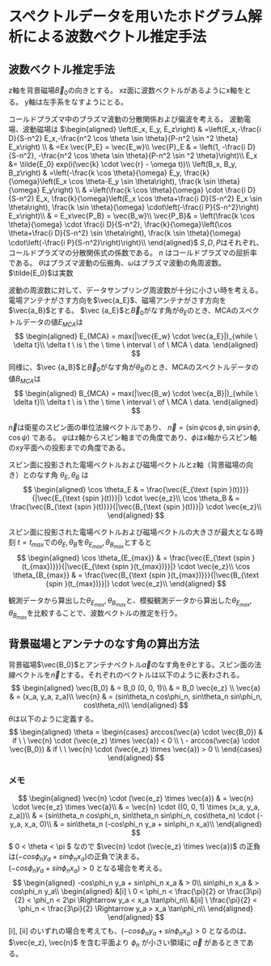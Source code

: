 # スペクトルデータを用いたホドグラム解析による波数ベクトル推定手法
## 波数ベクトル推定手法
z軸を背景磁場$\vec B_0$の向きとする。
xz面に波数ベクトルがあるようにx軸をとる。
y軸は左手系をなすようにとる。

コールドプラズマ中のプラズマ波動の分散関係および偏波を考える。
波動電場、波動磁場は
$\begin{aligned}
\left(E_x, E_y, E_z\right) & =\left(E_x,-\frac{i D}{S-n^2} E_x,-\frac{n^2 \cos \theta \sin \theta}{P-n^2 \sin ^2 \theta} E_x\right) \\
& =Ex \vec{P_E} = \vec{E_w}\\
\vec{P}_E & = \left(1, -\frac{i D}{S-n^2}, -\frac{n^2 \cos \theta \sin \theta}{P-n^2 \sin ^2 \theta}\right)\\
E_x &= \tilde{E_0} exp(i(\vec{k} \cdot \vec{r} - \omega t))\\
\left(B_x, B_y, B_z\right) & =\left(-\frac{k \cos \theta}{\omega} E_y, \frac{k}{\omega}\left(E_x \cos \theta-E_y \sin \theta\right), \frac{k \sin \theta}{\omega} E_y\right) \\
& =\left(\frac{k \cos \theta}{\omega} \cdot \frac{i D}{S-n^2} E_x, \frac{k}{\omega}\left(E_x \cos \theta+\frac{i D}{S-n^2} E_x \sin \theta\right), \frac{k \sin \theta}{\omega} \cdot\left(-\frac{i P}{S-n^2}\right) E_x\right)\\
& = E_x\vec{P_B} = \vec{B_w}\\
\vec{P_B}& = \left(\frac{k \cos \theta}{\omega} \cdot \frac{i D}{S-n^2}, \frac{k}{\omega}\left(\cos \theta+\frac{i D}{S-n^2} \sin \theta\right), \frac{k \sin \theta}{\omega} \cdot\left(-\frac{i P}{S-n^2}\right)\right)\\
\end{aligned}$
$S, D, P$はそれぞれ、コールドプラズマの分散関係式の係数である。
$n$ はコールドプラズマの屈折率である。
$\theta$はプラズマ波動の伝搬角、$\omega$はプラズマ波動の角周波数。
$\tilde{E_0}$は実数

波動の周波数に対して、データサンプリング周波数が十分に小さい時を考える。
電場アンテナがさす方向を$\vec{a_E}$、磁場アンテナがさす方向を$\vec{a_B}$とする。
$\vec {a_E}$と$\vec B_0$がなす角が$\theta_E$のとき、MCAのスペクトルデータの値$E_{MCA}$は
$$
\begin{aligned}
E_{MCA} = max(|\vec{E_w} \cdot \vec{a_E}|)_{while \ \delta t}\\
\delta t \ is \ the \ time \ interval \ of \ MCA \ data.
\end{aligned}
$$
同様に、$\vec {a_B}$と$\vec B_0$がなす角が$\theta_B$のとき、MCAのスペクトルデータの値$B_{MCA}$は
$$
\begin{aligned}
B_{MCA} = max(|\vec{B_w} \cdot \vec{a_B}|)_{while \ \delta t}\\
\delta t \ is \ the \ time \ interval \ of \ MCA \ data.
\end{aligned}
$$

$\vec{n}$は衛星のスピン面の単位法線ベクトルであり、
$\vec{n} = (\sin \psi \cos \phi, \sin \psi \sin \phi, \cos \psi)$
である。
$\psi$はz軸からスピン軸までの角度であり、$\phi$はx軸からスピン軸のxy平面への投影までの角度である。

スピン面に投影された電場ベクトルおよび磁場ベクトルとz軸（背景磁場の向き）とのなす角 $\theta_E, \theta_B$ は
$$
\begin{aligned}
\cos \theta_E & = \frac{\vec{E_{\text {spin }(t)}}}{|\vec{E_{\text {spin }(t)}}|} \cdot \vec{e_z}\\
\cos \theta_B & = \frac{\vec{B_{\text {spin }(t)}}}{|\vec{B_{\text {spin }(t)}}|} \cdot \vec{e_z}\\
\end{aligned}
$$

スピン面に投影された電場ベクトルおよび磁場ベクトルの大きさが最大となる時刻 $t=t_{max}$での$\theta_{E}, \theta_{B}$を$\theta_{E_{max}}, \theta_{B_{max}}$とすると
$$
\begin{aligned}
\cos \theta_{E_{max}} & = \frac{\vec{E_{\text {spin }(t_{max})}}}{|\vec{E_{\text {spin }(t_{max})}}|} \cdot \vec{e_z}\\
\cos \theta_{B_{max}} & = \frac{\vec{B_{\text {spin }(t_{max})}}}{|\vec{B_{\text {spin }(t_{max})}}|} \cdot \vec{e_z}\\
\end{aligned}
$$

観測データから算出した$\theta_{E_{max}}, \theta_{B_{max}}$と、模擬観測データから算出した$\theta_{E_{max}}, \theta_{B_{max}}$を比較することで、波数ベクトルの推定を行う。

## 背景磁場とアンテナのなす角の算出方法
背景磁場$\vec{B_0}$とアンテナベクトル$\vec{a}$のなす角を$θ$とする。スピン面の法線ベクトルを$\vec{n}$とする。それぞれのベクトルは以下のように表わされる。
$$
\begin{aligned}
\vec{B_0} & = B_0 (0, 0, 1)\\
& = B_0 \vec{e_z} \\
\vec{a} & = (x_a, y_a, z_a)\\
\vec{n} & = (sin\theta_n cos\phi_n, sin\theta_n sin\phi_n, cos\theta_n)\\
\end{aligned}
$$
$\theta$は以下のように定義する。
$$
\begin{aligned}
\theta =
\begin{cases}
    arccos(\vec{a} \cdot \vec{B_0}) & if \ \ \vec{n} \cdot (\vec{e_z} \times \vec{a}) < 0 \\
    \ - arccos(\vec{a} \cdot \vec{B_0}) & if \ \ \vec{n} \cdot (\vec{e_z} \times \vec{a}) > 0 \\
\end{cases}
\end{aligned}
$$

### メモ
$$
\begin{aligned}
\vec{n} \cdot (\vec{e_z} \times \vec{a}) & = \vec{n} \cdot \vec{e_z} \times \vec{a}\\
& = \vec{n} \cdot ((0, 0, 1) \times (x_a, y_a, z_a))\\
& = (sin\theta_n cos\phi_n, sin\theta_n sin\phi_n, cos\theta_n) \cdot (-y_a, x_a, 0)\\
& = sin\theta_n (-cos\phi_n y_a + sin\phi_n x_a)\\
\end{aligned}
$$
$ 0 < \theta < \pi $ なので $\vec{n} \cdot (\vec{e_z} \times \vec{a})$ の正負は$(-cos\phi_n y_a + sin\phi_n x_a)$の正負で決まる。\
$(-cos\phi_n y_a + sin\phi_n x_a) > 0$ となる場合を考える。
$$
\begin{aligned}
-cos\phi_n y_a + sin\phi_n x_a & > 0\\
sin\phi_n x_a & > cos\phi_n y_a\\
\begin{aligned}
&[i] \ 0 < \phi_n < \frac{\pi}{2} or \frac{3\pi}{2} < \phi_n < 2\pi  \Rightarrow y_a < x_a \tan\phi_n\\
&[ii] \ \frac{\pi}{2} < \phi_n < \frac{3\pi}{2}  \Rightarrow y_a > x_a \tan\phi_n\\
\end{aligned}
\end{aligned}
$$
[i], [ii] のいずれの場合を考えても、$(-cos\phi_n y_a + sin\phi_n x_a) > 0$ となるのは、$\vec{e_z}, \vec{n}$ を含む平面より $\phi_n$ が小さい領域に $\vec{a}$ があるときである。
